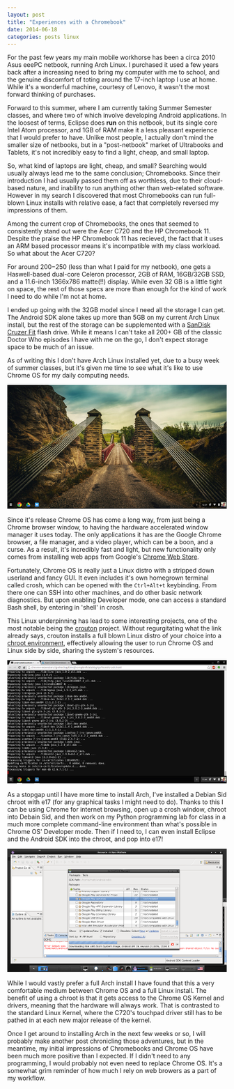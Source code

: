 ```yaml
--- 
layout: post
title: "Experiences with a Chromebook"
date: 2014-06-18
categories: posts linux
---
```


For the past few years my main mobile workhorse has been a circa 2010 Asus
eeePC netbook, running Arch Linux. I purchased it used a few years back after a
increasing need to bring my computer with me to school, and the genuine
discomfort of toting around the 17-inch laptop I use at home. While it's a
wonderful machine, courtesy of Lenovo, it wasn't the most forward thinking of
purchases.

Forward to this summer, where I am currently taking Summer Semester classes,
and where two of which involve developing Android applications. In the
loosest of terms, Eclipse does **run** on this netbook, but its single core Intel 
Atom processor, and 1GB of RAM make it a less pleasant experience that I would
prefer to have. Unlike most people, I actually don't mind the smaller size of
netbooks, but in a "post-netbook" market of Ultrabooks and Tablets, it's not
incredibly easy to find a light, cheap, and small laptop.

So, what kind of laptops are light, cheap, and small? Searching would usually
always lead me to the same conclusion; Chromebooks. Since their introduction I
had usually passed them off as worthless, due to their cloud-based nature, and
inability to run anything other than web-related software. However in my search 
I discovered that most Chromebooks can run full-blown Linux installs with 
relative ease, a fact that completely reversed my impressions of them.

Among the current crop of Chromebooks, the ones that seemed to consistently 
stand out were the Acer C720 and the HP Chromebook 11. Despite the praise
the HP Chromebook 11 has recieved, the fact that it uses an ARM based processor
means it's incompatible with my class workload. So what about the Acer C720?

For around $200-$250 (less than what I paid for my netbook), one gets a
Haswell-based dual-core Celeron processor, 2GB of RAM, 16GB/32GB SSD, and a 
11.6-inch 1366x786 matte(!!) display. While even 32 GB is a little tight on 
space, the rest of those specs are more than enough for the kind of work I need
to do while I'm not at home.

I ended up going with the 32GB model since I need all the storage I can get. The
Android SDK alone takes up more than 5GB on my current Arch Linux install, but the
rest of the storage can be supplemented with a [SanDisk Cruzer Fit][sandisk] flash
drive. While it means I can't take all 200+ GB of the classic Doctor Who
episodes I have with me on the go, I don't expect storage space to be much of
an issue.

As of writing this I don't have Arch Linux installed yet, due to a
busy week of summer classes, but it's given me time to see what it's like to 
use Chrome OS for my daily computing needs.

[![Chrome OS Desktop](/img/crosdesktopthumb.png)](/img/crosdesktop.png)

Since it's release Chrome OS has come a long way, from just being a Chrome
browser window, to having the hardware accelerated window manager it uses
today. The only applications it has are the Google Chrome browser, a file
manager, and a video player, which can be a boon, and a curse. As a result,
it's incredibly fast and light, but new functionality only comes from
installing web apps from Google's [Chrome Web Store][webstore].

Fortunately, Chrome OS is really just a Linux distro with a stripped down
userland and fancy GUI. It even includes it's own homegrown terminal called
crosh, which can be opened with the `Ctrl+Alt+t` keybinding. From there one
can SSH into other machines, and do other basic network diagnostics. But upon
enabling Developer mode, one can access a standard Bash shell, by entering in 
'shell' in crosh. 

This Linux underpinning has lead to some interesting projects, one of the most
notable being the [crouton][crouton] project. Without regurgitating
what the link already says, crouton installs a full blown Linux distro of your
choice into a [chroot environment][chroot], effectively allowing the user to 
run Chrome OS and Linux side by side, sharing the system's resources.

[![Chrome OS Chroot](/img/croschrootthumb.png)](/img/croschroot.png)

As a stopgap until I have more time to install Arch, I've installed a Debian
Sid chroot with e17 (for any graphical tasks I might need to do).
Thanks to this I can be using Chrome for internet browsing, open up a
crosh window, chroot into Debain Sid, and then work on my Python programming
lab for class in a much more complete command-line environment than what's
possible in Chrome OS' Developer mode. Then if I need to, I can even
install Eclipse and the Android SDK into the chroot, and pop into e17!

[![Debian Sid](/img/debiansidthumb.png)](/img/debiansid.png)

While I would vastly prefer a full Arch install I have found that this a very
comfortable medium between Chrome OS and a full Linux install. The benefit of
using a chroot is that it gets access to the Chrome OS Kernel and drivers,
meaning that the hardware will always work. That is contrasted to the standard
Linux Kernel, where the C720's touchpad driver still has to be pathed in at
each new major release of the kernel.

Once I get around to installing Arch in the next few weeks or so, I will
probably make another post chronicling those adventures, but in the meantime,
my initial impressions of Chromebooks and Chrome OS have been much more
positive than I expected. If I didn't need to any programming, I would probably 
not even need to replace Chrome OS. It's a somewhat grim reminder of how much I 
rely on web browers as a part of my workflow.

[sandisk]: http://amzn.com/B00812F7O8
[webstore]: https://chrome.google.com/webstore/category/apps
[crouton]: https://github.com/dnschneid/crouton
[chroot]: http://en.wikipedia.org/wiki/Chroot
